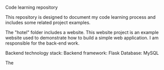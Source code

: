 Code learning repository

This repository is designed to document my code learning process and includes some related project examples.

The "hotel" folder includes a website. This website project is an example website used to demonstrate how to build a simple web application. I am responsible for the back-end work.

Backend technology stack:
Backend framework: Flask
Database: MySQL

The 
